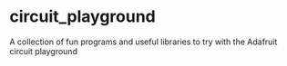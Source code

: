 # circuit_playground
A collection of fun programs and useful libraries to try with the Adafruit circuit playground

